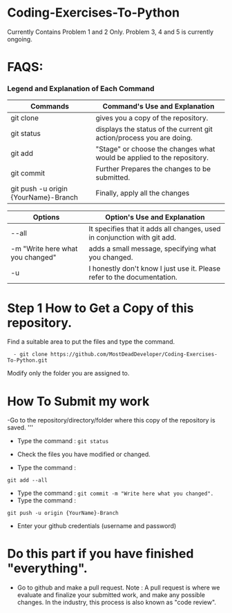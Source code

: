 # Coding-Exercises-To-Python


Currently Contains Problem 1 and 2 Only. Problem 3, 4 and 5 is currently ongoing.

# FAQS:

### Legend and Explanation of Each Command

| Commands                                     | Command's Use and Explanation                                         |
|----------------------------------------------|-----------------------------------------------------------------------|
| git clone                                    | gives you a copy of the repository.                                   |
| git status                                   | displays the status of the current git action/process you are doing.  |
| git add                                      | "Stage" or choose the changes what would be applied to the repository.|
| git commit                                   |  Further Prepares the changes to be submitted.                        |    
| git push -u origin {YourName}-Branch         | Finally, apply all the changes                                        |           


| Options                             | Option's Use and Explanation                                              |
|-------------------------------------|-------------------------------------------------------------------------- |
| --all                               | It specifies that it adds all changes, used in conjunction with git add.  |
| -m "Write here what you changed"    | adds a small message, specifying what you changed.                        |
| -u                                  | I honestly don't know I just use it. Please refer to the documentation.   |



# Step 1 How to Get a Copy of this repository.

Find a suitable area to put the files and type the command. 
```
  - git clone https://github.com/MostDeadDeveloper/Coding-Exercises-To-Python.git
```
Modify only the folder you are assigned to.

# How To Submit my work 

-Go to the repository/directory/folder where this copy of the repository is saved.
'''
- Type the command : 
```git status```
 * Check the files you have modified or changed.
 - Type the command : 
 ```
 git add --all
 ```
- Type the command : 
```git commit -m "Write here what you changed".```
- Type the command : 
```
git push -u origin {YourName}-Branch
```
- Enter your github credentials (username and password)

# Do this part if you have finished "everything".
- Go to github and make a pull request.
  Note : A pull request is where we evaluate and finalize your submitted work, and make any possible changes. In the industry, this process is also known as "code review".
